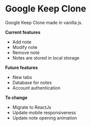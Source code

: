 # Google Keep Clone

Google Keep Clone made in vanilla js.

**Current features**
* Add note
* Modify note
* Remove note
* Notes are stored in local storage

**Future features**
* New tabs
* Database for notes
* Account authentication

**To change**
* Migrate to ReactJs 
* Update mobile responsiveness
* Update note opening animation 
